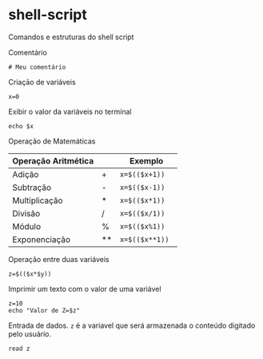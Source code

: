# shell-script
Comandos e estruturas do shell script

Comentário

```shell
# Meu comentário
```

Criaçāo de variáveis

```shell
x=0
```

Exibir o valor da variáveis no terminal

```shell
echo $x
```

Operação de Matemáticas

| Operação Aritmética |    | Exemplo |
|---------------------|----|---------|
| Adição              | +  |   ```x=$(($x+1)) ```      |
| Subtração           | -  |   ```x=$(($x-1)) ```       |
| Multiplicação       | *  |   ```x=$(($x*1)) ```       |
| Divisão             | /  |    ```x=$(($x/1)) ```      |
| Módulo              | %  |    ```x=$(($x%1)) ```      |
| Exponenciação       | ** |    ```x=$(($x**1)) ```      |

Operação entre duas variáveis

```shell
z=$(($x*$y))
```

Imprimir um texto com o valor de uma variável

```shell
z=10
echo "Valor de Z=$z"
```

Entrada de dados. ```z``` é a variavel que será armazenada o conteúdo digitado pelo usuário.

```shell
read z
```
